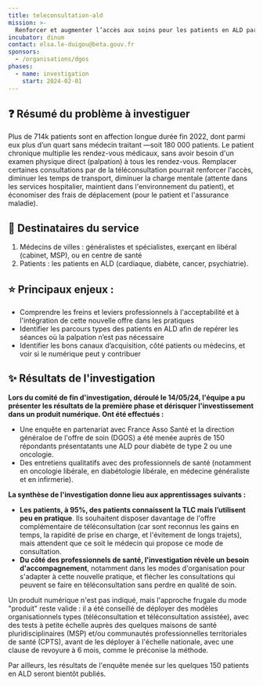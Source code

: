 ```yaml
---
title: teleconsultation-ald
mission: >-
  Renforcer et augmenter l’accès aux soins pour les patients en ALD par la téléconsultation
incubator: dinum
contact: elsa.le-duigou@beta.gouv.fr
sponsors:
  - /organisations/dgos
phases:
  - name: investigation
    start: 2024-02-01
---
```


## ❓ Résumé du problème à investiguer 

Plus de 714k patients sont en affection longue durée fin 2022, dont parmi eux plus d’un quart sans médecin traitant —soit 180 000 patients. Le patient chronique multiplie les rendez-vous médicaux, sans avoir besoin d'un examen physique direct (palpation) à tous les rendez-vous. Remplacer certaines consultations par de la téléconsultation pourrait renforcer l'accès, diminuer les temps de transport, diminuer la charge mentale (attente dans les services hospitalier, maintient dans l'environnement du patient), et économiser des frais de déplacement (pour le patient et l'assurance maladie).

## 👱 Destinataires du service 

1. Médecins de villes : généralistes et spécialistes, exerçant en libéral (cabinet, MSP), ou en centre de santé
2. Patients : les patients en ALD (cardiaque, diabète, cancer, psychiatrie).

## ⭐ Principaux enjeux : 

- Comprendre les freins et leviers professionnels à l'acceptabilité et à l'intégration de cette nouvelle offre dans les pratiques
- Identifier les parcours types des patients en ALD afin de repérer les séances où la palpation n’est pas nécessaire
- Identifier les bons canaux d’acquisition, côté patients ou médecins, et voir si le numérique peut y contribuer

## ✨ Résultats de l'investigation 

**Lors du comité de fin d'investigation, déroulé le 14/05/24, l'équipe a pu présenter les résultats de la première phase et dérisquer l'investissement dans un produit numérique. Ont été effectués :**

- Une enquête en partenariat avec France Asso Santé et la direction généraloe de l'offre de soin (DGOS) a été menée auprès de 150 répondants présentatants une ALD pour diabète de type 2 ou une oncologie.
- Des entretiens qualitatifs avec des professionnels de santé (notamment en oncologie libérale, en diabétologie libérale, en médecine généraliste et en infirmerie). 

**La synthèse de l'investigation donne lieu aux apprentissages suivants :**

- **Les patients, à 95%, des patients connaissent la TLC mais l’utilisent peu en pratique**. Ils souhaitent disposer davantage de l'offre complémentaire de téléconsultation (car sont reconnus les gains en temps, la rapidité de prise en charge, et l'évitement de longs trajets), mais attendent que ce soit le médecin qui propose ce mode de consultation. 
- **Du côté des professionnels de santé, l'investigation révèle un besoin d'accompagnement**, notamment dans les modes d'organisation pour s'adapter à cette nouvelle pratique, et flécher les consultations qui peuvent se faire en téléconsultation sans perdre en qualité de soin.

Un produit numérique n'est pas indiqué, mais l'approche frugale du mode "produit" reste valide : il a été conseillé de déployer des modèles organisationnels types (téléconsultation et téléconsultation assistée), avec des tests à petite échelle auprès des quelques maisons de santé pluridisciplinaires (MSP) et/ou communautés professionnelles territoriales de santé (CPTS), avant de les déployer à l'échelle nationale, avec une clause de revoyure à 6 mois, comme le préconise la méthode. 

Par ailleurs, les résultats de l'enquête menée sur les quelques 150 patients en ALD seront bientôt publiés. 
